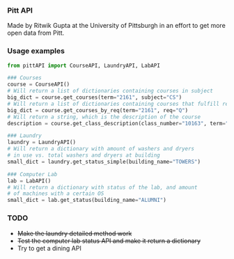 ### Pitt API  

Made by Ritwik Gupta at the University of Pittsburgh in an effort to get more open data from Pitt.  

### Usage examples  

```python
from pittAPI import CourseAPI, LaundryAPI, LabAPI

### Courses
course = CourseAPI()
# Will return a list of dictionaries containing courses in subject
big_dict = course.get_courses(term="2161", subject="CS")
# Will return a list of dictionaries containing courses that fulfill req
big_dict = course.get_courses_by_req(term="2161", req="Q")
# Will return a string, which is the description of the course
description = course.get_class_description(class_number="10163", term="2161")

### Laundry
laundry = LaundryAPI()
# Will return a dictionary with amount of washers and dryers
# in use vs. total washers and dryers at building
small_dict = laundry.get_status_simple(building_name="TOWERS")

### Computer Lab
lab = LabAPI()
# Will return a dictionary with status of the lab, and amount
# of machines with a certain OS
small_dict = lab.get_status(building_name="ALUMNI")
```

### TODO  
* ~~Make the laundry detailed method work~~  
* ~~Test the computer lab status API and make it return a dictionary~~  
* Try to get a dining API  
